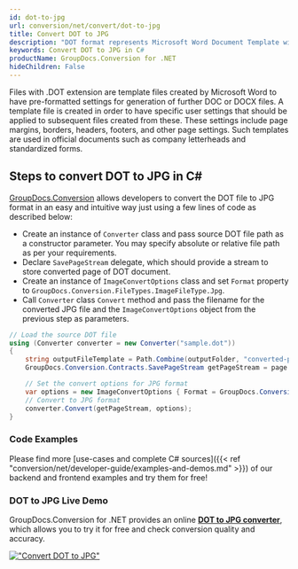 ```yaml
---
id: dot-to-jpg
url: conversion/net/convert/dot-to-jpg
title: Convert DOT to JPG
description: "DOT format represents Microsoft Word Document Template with .dot extension. Learn how to convert DOT to JPG file programmatically in C# language using GroupDocs.Conversion for .NET library."
keywords: Convert DOT to JPG in C#
productName: GroupDocs.Conversion for .NET
hideChildren: False
---
```


Files with .DOT extension are template files created by Microsoft Word to have pre-formatted settings for generation of further DOC or DOCX files. A template file is created in order to have specific user settings that should be applied to subsequent files created from these. These settings include page margins, borders, headers, footers, and other page settings. Such templates are used in official documents such as company letterheads and standardized forms.

## Steps to convert DOT to JPG in C#

[GroupDocs.Conversion](https://products.groupdocs.com/conversion/net) allows developers to convert the DOT file to JPG format in an easy and intuitive way just using a few lines of code as described below:

* Create an instance of `Converter` class and pass source DOT file path as a constructor parameter. You may specify absolute or relative file path as per your requirements. 
* Declare `SavePageStream` delegate, which should provide a stream to store converted page of DOT document.
* Create an instance of `ImageConvertOptions` class and set `Format` property to `GroupDocs.Conversion.FileTypes.ImageFileType.Jpg`.
* Call `Converter` class `Convert` method and pass the filename for the converted JPG file and the `ImageConvertOptions` object from the previous step as parameters.

```csharp
// Load the source DOT file
using (Converter converter = new Converter("sample.dot"))
{
    string outputFileTemplate = Path.Combine(outputFolder, "converted-page-{0}.jpg");
    GroupDocs.Conversion.Contracts.SavePageStream getPageStream = page => new FileStream(string.Format(outputFileTemplate, page), FileMode.Create);

    // Set the convert options for JPG format
    var options = new ImageConvertOptions { Format = GroupDocs.Conversion.FileTypes.ImageFileType.Jpg };   
    // Convert to JPG format
    converter.Convert(getPageStream, options);
}
```

### Code Examples

Please find more [use-cases and complete C# sources]({{< ref "conversion/net/developer-guide/examples-and-demos.md" >}}) of our backend and frontend examples and try them for free!

### DOT to JPG Live Demo

GroupDocs.Conversion for .NET provides an online [**DOT to JPG converter**](https://products.groupdocs.app/conversion/dot-to-jpg), which allows you to try it for free and check conversion quality and accuracy.

[!["Convert DOT to JPG"](conversion/net/images/convert-to-jpg/convert-dot-to-jpg.png)](https://products.groupdocs.app/conversion/dot-to-jpg)